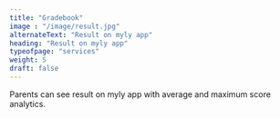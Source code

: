 ```yaml
---
title: "Gradebook"
image : "/image/result.jpg"
alternateText: "Result on myly app"
heading: "Result on myly app"
typeofpage: "services"
weight: 5
draft: false
---
```


Parents can see result on myly app with average and maximum score analytics.
